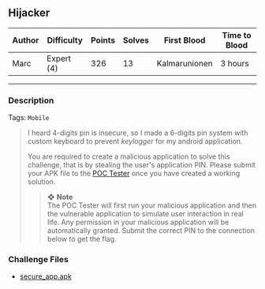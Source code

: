 ## Hijacker

| Author | Difficulty | Points | Solves | First Blood   | Time to Blood |
| ------ | ---------- | ------ | ------ | ------------- | ------------- |
| Marc   | Expert (4) | 326    | 13     | Kalmarunionen | 3 hours       |

---

### Description

Tags: `Mobile`

<blockquote>

I heard 4-digits pin is insecure, so I made a 6-digits pin system with custom keyboard to prevent _keylogger_ for my android application.

You are required to create a malicious application to solve this challenge, that is by stealing the user's application PIN. Please submit your APK file to the [POC Tester](https://hijacker.chals.sekai.team/) once you have created a working solution.

> ❖ **Note**  
> The POC Tester will first run your malicious application and then the vulnerable application to simulate user interaction in real life. Any permission in your malicious application will be automatically granted. Submit the correct PIN to the connection below to get the flag.

<!-- <details closed>
<summary><b>Hint(s)</b>:</summary>

1. Hint 1
2. Hint 2

</details> -->
</blockquote>

### Challenge Files

- [secure_app.apk](dist/secure_app.apk)
